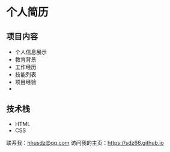 # 个人简历

## 项目内容
- 个人信息展示
- 教育背景
- 工作经历
- 技能列表
- 项目经验
- 
## 技术栈
- HTML
- CSS

  
联系我：hhusdz@qq.com
访问我的主页：https://sdz66.github.io
